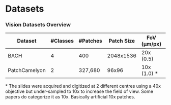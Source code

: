 # Datasets

### Vision Datasets Overview

| Dataset | #Classes | #Patches | Patch Size | FoV (μm/px) | Task | Cancer Type |
|---|---|---|---|---| ---| ---|
| BACH | 4 | 400 | 2048x1536 | 20x (0.5) | Classification | Breast |
| PatchCamelyon | 2 | 327,680 | 96x96 | 10x (1.0) \* | Classification | Breast |

\* The slides were acquired and digitized at 2 different centres using a 40x objective but under-sampled to 10x to increase the field of view. Some papers do categorize it as 10x. Basically artificial 10x patches.
